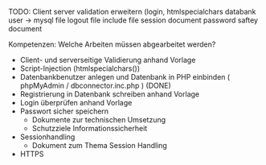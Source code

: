 TODO:
Client server validation erweitern (login, 
htmlspecialchars
databank user -> mysql file
logout file include file
session document
password saftey document



Kompetenzen:
Welche Arbeiten müssen abgearbeitet werden?
- Client- und serverseitige Validierung anhand Vorlage
- Script-Injection (htmlspecialchars())
- Datenbankbenutzer anlegen und Datenbank in PHP einbinden ( phpMyAdmin / dbconnector.inc.php ) (DONE)
- Registrierung in Datenbank schreiben anhand Vorlage
- Login überprüfen anhand Vorlage
- Passwort sicher speichern
	- Dokumente zur technischen Umsetzung
	- Schutzziele Informationssicherheit
- Sessionhandling
	- Dokument zum Thema Session Handling
- HTTPS